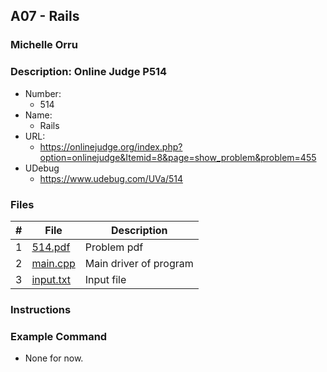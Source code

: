 ## A07 - Rails
### Michelle Orru
### Description: Online Judge P514

- Number:
  - 514 
- Name:
  - Rails
- URL:
  - https://onlinejudge.org/index.php?option=onlinejudge&Itemid=8&page=show_problem&problem=455
- UDebug
  - https://www.udebug.com/UVa/514

### Files

|   #   | File     | Description                      |
| :---: | -------- | -------------------------------- |
|   1   | [514.pdf]() |  Problem pdf  |
|   2   | [main.cpp](https://github.com/michelle083/4883_ProgTech_Michelle/blob/main/Assignments/A07/main.cpp) | Main driver of program |
|   3   | [input.txt](https://github.com/michelle083/4883_ProgTech_Michelle/blob/main/Assignments/A07/input.txt) | Input file |


### Instructions 



### Example Command

- None for now. 

